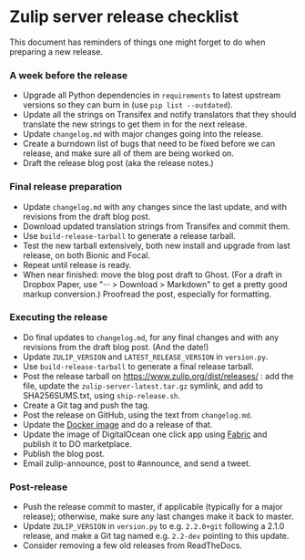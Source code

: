 # Zulip server release checklist

This document has reminders of things one might forget to do when
preparing a new release.

### A week before the release

* Upgrade all Python dependencies in `requirements` to latest
  upstream versions so they can burn in (use `pip list --outdated`).
* Update all the strings on Transifex and notify translators that they
  should translate the new strings to get them in for the next
  release.
* Update `changelog.md` with major changes going into the release.
* Create a burndown list of bugs that need to be fixed before we can
  release, and make sure all of them are being worked on.
* Draft the release blog post (aka the release notes.)

### Final release preparation

* Update `changelog.md` with any changes since the last update, and
  with revisions from the draft blog post.
* Download updated translation strings from Transifex and commit them.
* Use `build-release-tarball` to generate a release tarball.
* Test the new tarball extensively, both new install and upgrade from last
  release, on both Bionic and Focal.
* Repeat until release is ready.
* When near finished: move the blog post draft to Ghost.  (For a draft
  in Dropbox Paper, use "··· > Download > Markdown" to get a pretty
  good markup conversion.)  Proofread the post, especially for
  formatting.

### Executing the release

* Do final updates to `changelog.md`, for any final changes and with
  any revisions from the draft blog post.  (And the date!)
* Update `ZULIP_VERSION` and `LATEST_RELEASE_VERSION` in `version.py`.
* Use `build-release-tarball` to generate a final release tarball.
* Post the release tarball on https://www.zulip.org/dist/releases/ :
  add the file, update the `zulip-server-latest.tar.gz` symlink, and
  add to SHA256SUMS.txt, using `ship-release.sh`.
* Create a Git tag and push the tag.
* Post the release on GitHub, using the text from `changelog.md`.
* Update the [Docker image](https://github.com/zulip/docker-zulip) and do a release of that.
* Update the image of DigitalOcean one click app using [Fabric](https://github.com/zulip/marketplace-partners)
  and publish it to DO marketplace.
* Publish the blog post.
* Email zulip-announce, post to #announce, and send a tweet.

### Post-release

* Push the release commit to master, if applicable (typically for a
  major release); otherwise, make sure any last changes make it back
  to master.
* Update `ZULIP_VERSION` in `version.py` to e.g. `2.2.0+git` following
  a 2.1.0 release, and make a Git tag named e.g. `2.2-dev` pointing to
  this update.
* Consider removing a few old releases from ReadTheDocs.

